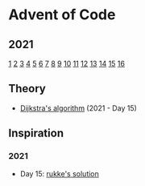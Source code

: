 # Advent of Code

## 2021

[1](src/2021/01)
[2](src/2021/02)
[3](src/2021/03)
[4](src/2021/04)
[5](src/2021/05)
[6](src/2021/06)
[7](src/2021/07)
[8](src/2021/08)
[9](src/2021/09)
[10](src/2021/10)
[11](src/2021/11)
[12](src/2021/12)
[13](src/2021/13)
[14](src/2021/14)
[15](src/2021/15)
[16](src/2021/16)

## Theory

- [Dijkstra's algorithm](https://en.wikipedia.org/wiki/Dijkstra%27s_algorithm) (2021 - Day 15)

## Inspiration

### 2021

- Day 15: [rukke's solution](https://old.reddit.com/r/adventofcode/comments/rgqzt5/2021_day_15_solutions/hom6gmm/)

